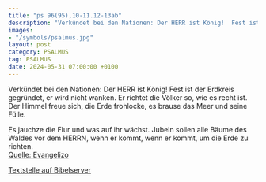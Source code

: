 ```yaml
---
title: "ps 96(95),10-11.12-13ab"
description: "Verkündet bei den Nationen: Der HERR ist König!  Fest ist der Erdkreis gegründet, er wird nicht wanken.  Er richtet die Völker so, wie es recht ist. Der Himmel freue sich, die Erde frohlocke,  es brause das Meer und seine Fülle.  Es jauchze die Flur und was auf ihr wächst.  J...."
images:
- "/symbols/psalmus.jpg"
layout: post
category: PSALMUS
tag: PSALMUS
date: 2024-05-31 07:00:00 +0100
---
```

Verkündet bei den Nationen: Der HERR ist König! 
Fest ist der Erdkreis gegründet, er wird nicht wanken. 
Er richtet die Völker so, wie es recht ist.
Der Himmel freue sich, die Erde frohlocke, 
es brause das Meer und seine Fülle.

Es jauchze die Flur und was auf ihr wächst. 
Jubeln sollen alle Bäume des Waldes
vor dem HERRN, wenn er kommt,
wenn er kommt, um die Erde zu richten.<!--more--><br>
[Quelle: Evangelizo](https://evangeliumtagfuertag.org/DE/gospel)

[Textstelle auf Bibelserver](https://www.bibleserver.com/EU/ps96(95),10-11.12-13ab)
